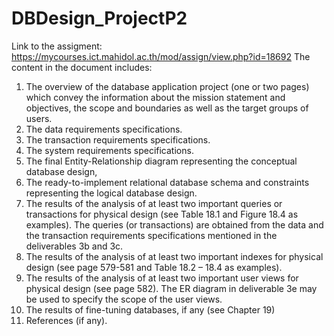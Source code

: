 # DBDesign_ProjectP2

Link to the assigment: https://mycourses.ict.mahidol.ac.th/mod/assign/view.php?id=18692
The content in the document includes:
1. The overview of the database application project (one or two pages) which convey
the information about the mission statement and objectives, the scope and
boundaries as well as the target groups of users.
2. The data requirements specifications.
3. The transaction requirements specifications.
4. The system requirements specifications.
5. The final Entity-Relationship diagram representing the conceptual database design,
6. The ready-to-implement relational database schema and constraints representing
the logical database design.
7. The results of the analysis of at least two important queries or transactions for physical design (see Table 18.1 and Figure 18.4 as examples). The queries (or transactions) are obtained from the data and the transaction requirements specifications mentioned in the deliverables 3b and 3c.
8. The results of the analysis of at least two important indexes for physical design (see
page 579-581 and Table 18.2 – 18.4 as examples).
9. The results of the analysis of at least two important user views for physical design
(see page 582). The ER diagram in deliverable 3e may be used to specify the scope of
the user views.
10. The results of fine-tuning databases, if any (see Chapter 19)
11. References (if any).
